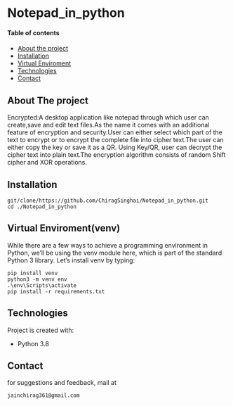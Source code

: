 # Notepad_in_python
#### Table of contents
* [About the project](#about-the-project)
* [Installation](#installation)
* [Virtual Enviroment](#virtual_enviroment)
* [Technologies](#technologies)
* [Contact](#contact)

## About The project
Encrypted:A desktop application like notepad through which user can create,save and edit text files.As the name
it comes with an additional feature of encryption and security.User can either select which part of the text to
encrypt or to encrypt the complete file into cipher text.The user can either copy the key or save it as a QR. Using Key/QR, user can decrypt the cipher text into plain text.The encryption algorithm consists of random Shift cipher and XOR operations.

## Installation
```
git/clone/https://github.com/ChiragSinghai/Notepad_in_python.git
cd ./Notepad_in_python
```

## Virtual Enviroment(venv)
While there are a few ways to achieve a programming environment in Python, we’ll be using the venv module here, which is part of the standard Python 3 library. Let’s install venv by typing:
```
pip install venv
python3 -m venv env
.\env\Scripts\activate
pip install -r requirements.txt
```

## Technologies
Project is created with:
* Python 3.8


## Contact
for suggestions and feedback, mail at 
~~~
jainchirag361@gmail.com
~~~
